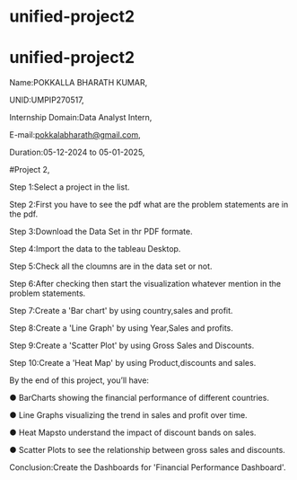 # unified-project2

# unified-project2

Name:POKKALLA BHARATH KUMAR,

UNID:UMPIP270517,

Internship Domain:Data Analyst Intern,

E-mail:pokkalabharath@gmail.com,

Duration:05-12-2024 to 05-01-2025,

#Project 2,

Step 1:Select a project in the list.

Step 2:First you have to see the pdf what are the problem statements are in the pdf.

Step 3:Download the Data Set in thr PDF formate.

Step 4:Import the data to the tableau Desktop.

Step 5:Check all the cloumns are in the data set or not.

Step 6:After checking then start the visualization whatever mention in the problem statements.

Step 7:Create a 'Bar chart' by using country,sales and profit.

Step 8:Create a 'Line Graph' by using Year,Sales and profits.

Step 9:Create a 'Scatter Plot' by using Gross Sales and Discounts.

Step 10:Create a 'Heat Map' by using Product,discounts and sales.

By the end of this project, you’ll have:

 ● BarCharts showing the financial performance of different countries.

 ● Line Graphs visualizing the trend in sales and profit over time.
 
 ● Heat Mapsto understand the impact of discount bands on sales.
 
 ● Scatter Plots to see the relationship between gross sales and discounts.
 


Conclusion:Create the Dashboards for 'Financial Performance Dashboard'.
